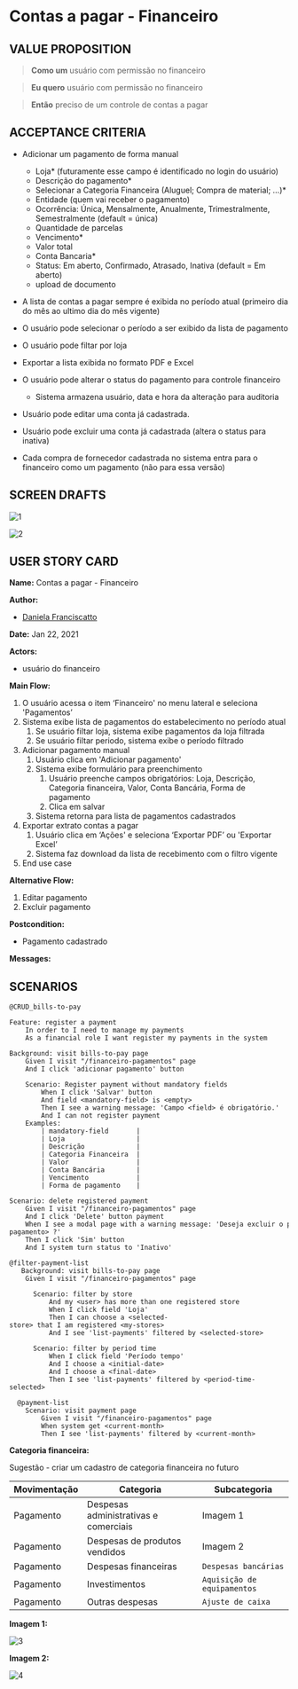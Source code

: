 # Contas a pagar - Financeiro

## VALUE PROPOSITION

> **Como um** usuário com permissão no financeiro

> **Eu quero** usuário com permissão no financeiro

> **Então** preciso de um controle de contas a pagar

## ACCEPTANCE CRITERIA

- Adicionar um pagamento de forma manual
    - Loja* (futuramente esse campo é identificado no login do usuário)
    - Descrição do pagamento*
    - Selecionar a Categoria Financeira (Aluguel; Compra de material; …)*
    - Entidade (quem vai receber o pagamento)
    - Ocorrência: Única, Mensalmente, Anualmente, Trimestralmente, Semestralmente (default = única)
    - Quantidade de parcelas
    - Vencimento*
    - Valor total
    - Conta Bancaria*
    - Status: Em aberto, Confirmado, Atrasado, Inativa (default = Em aberto)
    - upload de documento

- A lista de contas a pagar sempre é exibida no período atual (primeiro dia do mês ao ultimo dia do mês vigente)

- O usuário pode selecionar o período a ser exibido da lista de pagamento

- O usuário pode filtar por loja

- Exportar a lista exibida no formato PDF e Excel

- O usuário pode alterar o status do pagamento para controle financeiro
    - Sistema armazena usuário, data e hora da alteração para auditoria

- Usuário pode editar uma conta já cadastrada.

- Usuário pode excluir uma conta já cadastrada (altera o status para inativa)

- Cada compra de fornecedor cadastrada no sistema entra para o financeiro como um pagamento (não para essa versão)

## SCREEN DRAFTS

![1](/img/must-ERP/contas-a-pagar1.png)

![2](/img/must-ERP/contas-a-pagar2.png)

## USER STORY CARD

**Name:** Contas a pagar - Financeiro

**Author:** 

- [Daniela Franciscatto](https://github.com/danielaanjos) 

**Date:** Jan 22, 2021

**Actors:**  

- usuário do financeiro

**Main Flow:**

1. O usuário acessa o item ‘Financeiro' no menu lateral e seleciona 'Pagamentos’
2. Sistema exibe lista de pagamentos do estabelecimento no período atual
    1. Se usuário filtar loja, sistema exibe pagamentos da loja filtrada
    2. Se usuário filtar periodo, sistema exibe o período filtrado
3. Adicionar pagamento manual
    1. Usuário clica em 'Adicionar pagamento'
    2. Sistema exibe formulário para preenchimento
       1. Usuário preenche campos obrigatórios: Loja, Descrição, Categoria financeira, Valor, Conta Bancária, Forma de pagamento
       2. Clica em salvar
    3. Sistema retorna para lista de pagamentos cadastrados
4. Exportar extrato contas a pagar
    1. Usuário clica em ‘Ações' e seleciona ‘Exportar PDF’ ou 'Exportar Excel’
    2. Sistema faz download da lista de recebimento com o filtro vigente
5. End use case

**Alternative Flow:**

1. Editar pagamento
2. Excluir pagamento

**Postcondition:**

- Pagamento cadastrado

**Messages:**



## SCENARIOS

```gherkin
@CRUD_bills-to-pay

Feature: register a payment
    In order to I need to manage my payments
    As a financial role I want register my payments in the system

Background: visit bills-to-pay page
    Given I visit "/financeiro-pagamentos" page
    And I click 'adicionar pagamento' button

    Scenario: Register payment without mandatory fields
        When I click 'Salvar' button
        And field <mandatory-field> is <empty>
        Then I see a warning message: 'Campo <field> é obrigatório.'
        And I can not register payment
    Examples:
        | mandatory-field       |
        | Loja                  | 
        | Descrição             | 
        | Categoria Financeira  |
        | Valor                 |
        | Conta Bancária        |
        | Vencimento            |
        | Forma de pagamento    |

Scenario: delete registered payment
    Given I visit "/financeiro-pagamentos" page
    And I click 'Delete' button payment
    When I see a modal page with a warning message: 'Deseja excluir o pagamento <descricao-pagamento> ?'
    Then I click 'Sim' button
    And I system turn status to 'Inativo'

@filter-payment-list   
   Background: visit bills-to-pay page
    Given I visit "/financeiro-pagamentos" page

      Scenario: filter by store
          And my <user> has more than one registered store
          When I click field 'Loja'
          Then I can choose a <selected-store> that I am registered <my-stores>
          And I see 'list-payments' filtered by <selected-store>
      
      Scenario: filter by period time
          When I click field 'Período tempo'
          And I choose a <initial-date>
          And I choose a <final-date>
          Then I see 'list-payments' filtered by <period-time-selected>
  
  @payment-list 
    Scenario: visit payment page
        Given I visit "/financeiro-pagamentos" page
        When system get <current-month>
        Then I see 'list-payments' filtered by <current-month>  
```

**Categoria financeira:**

Sugestão - criar um cadastro de categoria financeira no futuro

| Movimentação | Categoria | Subcategoria |
| ------------ | --------- | ------------ |
| Pagamento | Despesas administrativas e comerciais | Imagem 1 |
| Pagamento | Despesas de produtos vendidos | Imagem 2 |
| Pagamento | Despesas financeiras | ``` Despesas bancárias ``` |
| Pagamento | Investimentos | ``` Aquisição de equipamentos ``` |
| Pagamento | Outras despesas | ``` Ajuste de caixa ``` |

**Imagem 1:**

![3](/img/must-ERP/contas-a-pagar3.png)

**Imagem 2:**

![4](/img/must-ERP/contas-a-pagar4.png)